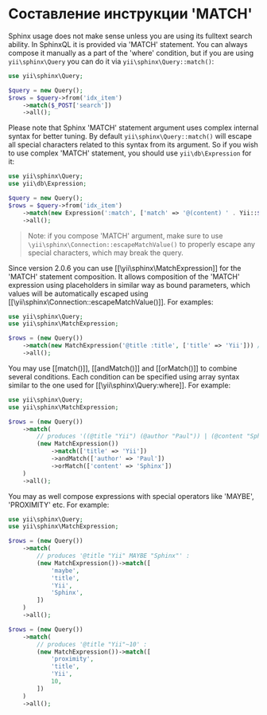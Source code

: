 Составление инструкции 'MATCH'
===========================

Sphinx usage does not make sense unless you are using its fulltext search ability.
In SphinxQL it is provided via 'MATCH' statement. You can always compose it manually as a part of the 'where'
condition, but if you are using `yii\sphinx\Query` you can do it via `yii\sphinx\Query::match()`:

```php
use yii\sphinx\Query;

$query = new Query();
$rows = $query->from('idx_item')
    ->match($_POST['search'])
    ->all();
```

Please note that Sphinx 'MATCH' statement argument uses complex internal syntax for better tuning.
By default `yii\sphinx\Query::match()` will escape all special characters related to this syntax from
its argument. So if you wish to use complex 'MATCH' statement, you should use `yii\db\Expression` for it:

```php
use yii\sphinx\Query;
use yii\db\Expression;

$query = new Query();
$rows = $query->from('idx_item')
    ->match(new Expression(':match', ['match' => '@(content) ' . Yii::$app->sphinx->escapeMatchValue($_POST['search'])]))
    ->all();
```

> Note: if you compose 'MATCH' argument, make sure to use `\yii\sphinx\Connection::escapeMatchValue()` to properly
  escape any special characters, which may break the query.

Since version 2.0.6 you can use [[\yii\sphinx\MatchExpression]] for the 'MATCH' statement composition.
It allows composition of the 'MATCH' expression using placeholders in similar way as bound parameters, which
values will be automatically escaped using [[\yii\sphinx\Connection::escapeMatchValue()]].
For examples:

```php
use yii\sphinx\Query;
use yii\sphinx\MatchExpression;

$rows = (new Query())
    ->match(new MatchExpression('@title :title', ['title' => 'Yii'])) // value of ':title' will be escaped automatically
    ->all();
```

You may use [[match()]], [[andMatch()]] and [[orMatch()]] to combine several conditions.
Each condition can be specified using array syntax similar to the one used for [[\yii\sphinx\Query:where]].
For example:

```php
use yii\sphinx\Query;
use yii\sphinx\MatchExpression;

$rows = (new Query())
    ->match(
        // produces '((@title "Yii") (@author "Paul")) | (@content "Sphinx")' :
        (new MatchExpression())
            ->match(['title' => 'Yii'])
            ->andMatch(['author' => 'Paul'])
            ->orMatch(['content' => 'Sphinx'])
    )
    ->all();
```

You may as well compose expressions with special operators like 'MAYBE', 'PROXIMITY' etc.
For example:

```php
use yii\sphinx\Query;
use yii\sphinx\MatchExpression;

$rows = (new Query())
    ->match(
        // produces '@title "Yii" MAYBE "Sphinx"' :
        (new MatchExpression())->match([
            'maybe',
            'title',
            'Yii',
            'Sphinx',
        ])
    )
    ->all();

$rows = (new Query())
    ->match(
        // produces '@title "Yii"~10' :
        (new MatchExpression())->match([
            'proximity',
            'title',
            'Yii',
            10,
        ])
    )
    ->all();
```
